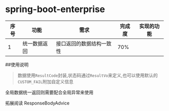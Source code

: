# spring-boot-enterprise

|序号|功能|需求|完成度|实现的功能|
|---|---|---|---|---|
|1|统一数据返回|接口返回的数据结构一致性|70%||


##使用说明
>数据使用`ResultCode`封装,状态码通过`ResultVo`来定义,也可以使用默认的`CUSTOM_FAIL`附加自定义信息

全局数据统一返回则需要配合全局异常来使用

拓展阅读 ResponseBodyAdvice


